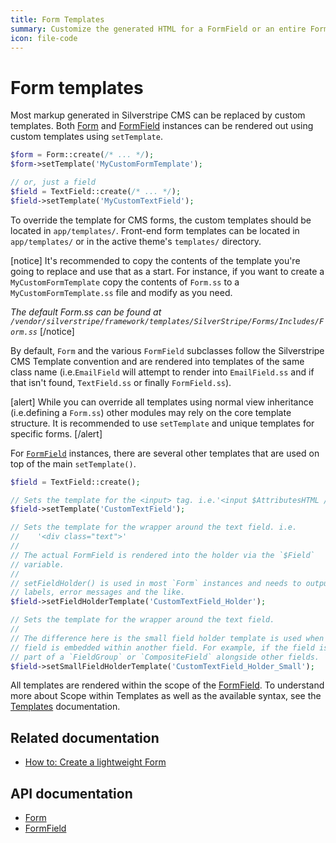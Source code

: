 ```yaml
---
title: Form Templates
summary: Customize the generated HTML for a FormField or an entire Form.
icon: file-code
---
```


# Form templates

Most markup generated in Silverstripe CMS can be replaced by custom templates. Both [Form](api:SilverStripe\Forms\Form) and [FormField](api:SilverStripe\Forms\FormField) instances
can be rendered out using custom templates using `setTemplate`.

```php
$form = Form::create(/* ... */);
$form->setTemplate('MyCustomFormTemplate');

// or, just a field
$field = TextField::create(/* ... */);
$field->setTemplate('MyCustomTextField');
```

To override the template for CMS forms, the custom templates should be located in `app/templates/`. Front-end form templates can be located in `app/templates/` or in the active theme's `templates/` directory.

[notice]
It's recommended to copy the contents of the template you're going to replace and use that as a start. For instance, if
you want to create a `MyCustomFormTemplate` copy the contents of `Form.ss` to a `MyCustomFormTemplate.ss` file and
modify as you need.

*The default Form.ss can be found at `/vendor/silverstripe/framework/templates/SilverStripe/Forms/Includes/Form.ss`*
[/notice]

By default, `Form` and the various `FormField` subclasses follow the Silverstripe CMS Template convention and are rendered into templates of the same
class name (i.e.`EmailField` will attempt to render into `EmailField.ss` and if that isn't found, `TextField.ss` or
finally `FormField.ss`).

[alert]
While you can override all templates using normal view inheritance (i.e.defining a `Form.ss`) other modules may rely on
the core template structure. It is recommended to use `setTemplate` and unique templates for specific forms.
[/alert]

For [`FormField`](api:SilverStripe\Forms\FormField) instances, there are several other templates that are used on top of the main `setTemplate()`.

```php
$field = TextField::create();

// Sets the template for the <input> tag. i.e.'<input $AttributesHTML />'
$field->setTemplate('CustomTextField');

// Sets the template for the wrapper around the text field. i.e.
//    '<div class="text">'
//
// The actual FormField is rendered into the holder via the `$Field`
// variable.
//
// setFieldHolder() is used in most `Form` instances and needs to output
// labels, error messages and the like.
$field->setFieldHolderTemplate('CustomTextField_Holder');

// Sets the template for the wrapper around the text field.
//
// The difference here is the small field holder template is used when the
// field is embedded within another field. For example, if the field is
// part of a `FieldGroup` or `CompositeField` alongside other fields.
$field->setSmallFieldHolderTemplate('CustomTextField_Holder_Small');
```

All templates are rendered within the scope of the [FormField](api:SilverStripe\Forms\FormField). To understand more about Scope within Templates as
well as the available syntax, see the [Templates](../templates) documentation.

## Related documentation

- [How to: Create a lightweight Form](how_tos/lightweight_form)

## API documentation

- [Form](api:SilverStripe\Forms\Form)
- [FormField](api:SilverStripe\Forms\FormField)
